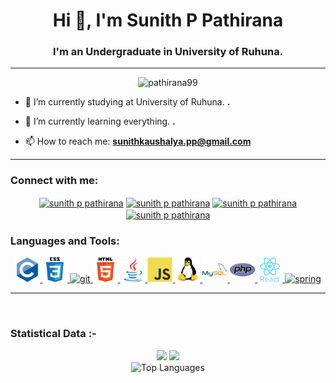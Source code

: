 <h1 align="center">Hi 👋, I'm Sunith P Pathirana</h1>
<h3 align="center">I'm an Undergraduate in University of Ruhuna.</h3>

---

<p align="center"> <img src="https://komarev.com/ghpvc/?username=pathirana99&label=Profile%20views&color=0e75b6&style=flat" alt="pathirana99" /> </p>

- 🔭 I’m currently studying at University of Ruhuna. **.**

- 🌱 I’m currently learning everything. **.**

- 📫 How to reach me: **sunithkaushalya.pp@gmail.com**

---

<h3 align="left">Connect with me:</h3>
<p align="center">
<a href="https://linkedin.com/in/sunith p pathirana" target="blank"><img align="center" src="https://raw.githubusercontent.com/rahuldkjain/github-profile-readme-generator/master/src/images/icons/Social/linked-in-alt.svg" alt="sunith p pathirana" height="30" width="40" /></a>
<a href="https://stackoverflow.com/users/sunith p pathirana" target="blank"><img align="center" src="https://raw.githubusercontent.com/rahuldkjain/github-profile-readme-generator/master/src/images/icons/Social/stack-overflow.svg" alt="sunith p pathirana" height="30" width="40" /></a>
<a href="https://fb.com/sunith p pathirana" target="blank"><img align="center" src="https://raw.githubusercontent.com/rahuldkjain/github-profile-readme-generator/master/src/images/icons/Social/facebook.svg" alt="sunith p pathirana" height="30" width="40" /></a>
<a href="https://instagram.com/sunith p pathirana" target="blank"><img align="center" src="https://raw.githubusercontent.com/rahuldkjain/github-profile-readme-generator/master/src/images/icons/Social/instagram.svg" alt="sunith p pathirana" height="30" width="40" /></a>
</p>

<h3 align="left">Languages and Tools:</h3>
<p align="center"> <a href="https://www.cprogramming.com/" target="_blank" rel="noreferrer"> <img src="https://raw.githubusercontent.com/devicons/devicon/master/icons/c/c-original.svg" alt="c" width="40" height="40"/> </a> <a href="https://www.w3schools.com/css/" target="_blank" rel="noreferrer"> <img src="https://raw.githubusercontent.com/devicons/devicon/master/icons/css3/css3-original-wordmark.svg" alt="css3" width="40" height="40"/> </a> <a href="https://git-scm.com/" target="_blank" rel="noreferrer"> <img src="https://www.vectorlogo.zone/logos/git-scm/git-scm-icon.svg" alt="git" width="40" height="40"/> </a> <a href="https://www.w3.org/html/" target="_blank" rel="noreferrer"> <img src="https://raw.githubusercontent.com/devicons/devicon/master/icons/html5/html5-original-wordmark.svg" alt="html5" width="40" height="40"/> </a> <a href="https://www.java.com" target="_blank" rel="noreferrer"> <img src="https://raw.githubusercontent.com/devicons/devicon/master/icons/java/java-original.svg" alt="java" width="40" height="40"/> </a> <a href="https://developer.mozilla.org/en-US/docs/Web/JavaScript" target="_blank" rel="noreferrer"> <img src="https://raw.githubusercontent.com/devicons/devicon/master/icons/javascript/javascript-original.svg" alt="javascript" width="40" height="40"/> </a> <a href="https://www.linux.org/" target="_blank" rel="noreferrer"> <img src="https://raw.githubusercontent.com/devicons/devicon/master/icons/linux/linux-original.svg" alt="linux" width="40" height="40"/> </a> <a href="https://www.mysql.com/" target="_blank" rel="noreferrer"> <img src="https://raw.githubusercontent.com/devicons/devicon/master/icons/mysql/mysql-original-wordmark.svg" alt="mysql" width="40" height="40"/> </a> <a href="https://www.php.net" target="_blank" rel="noreferrer"> <img src="https://raw.githubusercontent.com/devicons/devicon/master/icons/php/php-original.svg" alt="php" width="40" height="40"/> </a> <a href="https://reactjs.org/" target="_blank" rel="noreferrer"> <img src="https://raw.githubusercontent.com/devicons/devicon/master/icons/react/react-original-wordmark.svg" alt="react" width="40" height="40"/> </a> <a href="https://spring.io/" target="_blank" rel="noreferrer"> <img src="https://www.vectorlogo.zone/logos/springio/springio-icon.svg" alt="spring" width="40" height="40"/> </a> </p>

---


<br>
<h3>Statistical Data :-</h3>

<div align="center">
 <img src="https://github-readme-stats.vercel.app/api?username=Pathirana99&show_icons=true&theme=radical">
<img src="https://github-readme-streak-stats.herokuapp.com/?user=Pathirana99&theme=radical">
</div>
<div align="center">
    <img src="https://github-readme-stats.vercel.app/api/top-langs/?username=pathirana99&theme=radical" alt="Top Languages">
</div>
